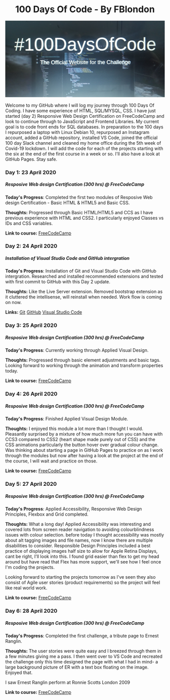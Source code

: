 <h1 align="center">100 Days Of Code - By FBlondon</h1>
<p align="center"> 
  <img src="/images/100DaysOfCodeDayOne.jpg" width="600">
</p>
<p align="justified">
Welcome to my GitHub where I will log my journey through 100 Days Of Coding. I have some experience of HTML, SQL/MYSQL, CSS. I have just started (day 2) Responsive Web Design Certification on FreeCodeCamp and look to continue through to JavaScript and Frontend Libraries. My current goal is to code front ends for SQL databases. In preparation to the 100 days I repurposed a laptop with Linux Debian 10, repurposed an Instagram account, added a GitHub repository, installed VS Code, joined the official 100 day Slack channel and cleaned my home office during the 5th week of Covid-19 lockdown. I will add the code for each of the projects starting with the six at the end of the first course in a week or so. I'll also have a look at GitHub Pages. Stay safe.
</p>
                                                    
### Day 1: 23 April 2020
##### Resposive Web design Certification (300 hrs) @ FreeCodeCamp

**Today's Progress**: Completed the first two modules of Resposive Web design Certification - Basic HTML & HTML5 and Basic CSS.

**Thoughts:** Progressed through Basic HTML/HTML5 and CCS as I have previous experience with HTML and CSS2. I particularly enjoyed Classes vs IDs and CSS variables.

**Link to course:** [FreeCodeCamp](http://www.freecodecamp.org/learn)

### Day 2: 24 April 2020

##### Installation of Visual Studio Code and GitHub intergration

**Today's Progress**: Installation of Git and Visual Studio Code with GitHub intergration. Researched and installed recommended extensions and tested with first commit to GitHub with this Day 2 update.

**Thoughts:** Like the Live Server extension. Removed bootstrap extension as it cluttered the intellisense, will reinstall when needed. Work flow is coming on now.

**Links:**
[Git](https://git-scm.com/)
[GitHub](https://github.com/faredb/100-Days-of-Code)
[Visual Studio Code](https://code.visualstudio.com/)

### Day 3: 25 April 2020

##### Resposive Web design Certification (300 hrs) @ FreeCodeCamp

**Today's Progress**: Currently working through Applied Visual Design.

**Thoughts:** Progressed through basic element adjustments and basic tags. Looking forward to working through the animation and transform properties today.

**Link to course:** [FreeCodeCamp](http://www.freecodecamp.org/learn)

### Day 4: 26 April 2020

##### Resposive Web design Certification (300 hrs) @ FreeCodeCamp

**Today's Progress**: Finished Applied Visual Design Module.

**Thoughts:** I enjoyed this module a lot more than I thought I would. Pleasantly surprised by a mixture of how much more fun you can have with CCS3 compared to CSS2 (heart shape made purely out of CSS) and the CSS animations particularly the button hover over gradual colour change.
Was thinking about starting a page in GitHub Pages to practice on as I work through the modules but now after having a look at the project at the end of the course, I will wait and practice on those.

**Link to course:** [FreeCodeCamp](http://www.freecodecamp.org/learn)

### Day 5: 27 April 2020

##### Resposive Web design Certification (300 hrs) @ FreeCodeCamp

**Today's Progress**: Applied Accessibility, Responsive Web Design Principles, Flexbox and Grid completed.

**Thoughts:** What a long day! Applied Accessibility was interesting and covered lots from screen reader navigation to avoiding colourblindness issues with colour selection. before today I thought accessibility was mostly about alt tagging images and file names, now I know there are multiple disabilities to consider. Responsible Design Principles included a best practice of displaying images half size to allow for Apple Retina Displays, cant be right, I'll look into this. I found grid easier than flex to get my head around but have read that Flex has more support, we'll see how I feel once I'm coding the projects.

Looking forward to starting the projects tomorrow as I've seen they also consist of Agile user stories (product requirements) so the project will feel like real world work.

**Link to course:** [FreeCodeCamp](http://www.freecodecamp.org/learn)

### Day 6: 28 April 2020

##### Resposive Web design Certification (300 hrs) @ FreeCodeCamp

**Today's Progress**: Completed the first challenge, a tribute page to Ernest Ranglin.

**Thoughts:** The user stories were quite easy and I breezed through them in a few minutes giving me a pass. I then went over to VS Code and recreated the challenge only this time designed the page with what I had in mind- a large background picture of ER with a text box floating on the image. Enjoyed that.

I saw Ernest Ranglin perform at Ronnie Scotts London 2009

**Link to course:** [FreeCodeCamp](http://www.freecodecamp.org/learn)
